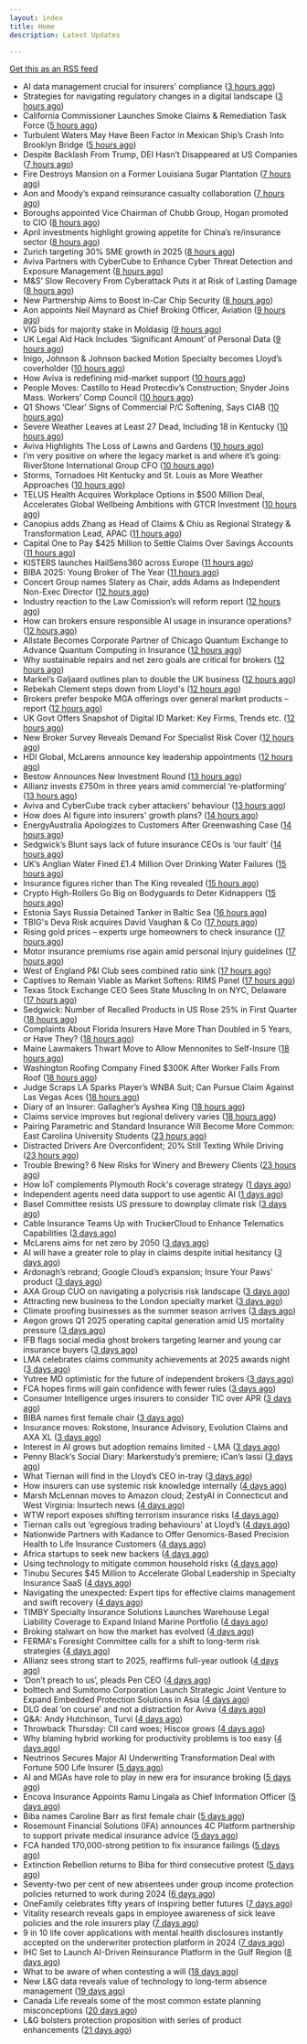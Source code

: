 ```yaml
---
layout: index
title: Home
description: Latest Updates

---
```


[Get this as an RSS feed](/feed.rss)

<!-- news_marker starts -->
- AI data management crucial for insurers' compliance ([3 hours ago](https://www.dig-in.com/news/ai-data-management-crucial-for-insurers-compliance))
- Strategies for navigating regulatory changes in a digital landscape ([3 hours ago](https://www.dig-in.com/opinion/strategies-for-navigating-federal-and-state-regulations))
- California Commissioner Launches Smoke Claims & Remediation Task Force ([5 hours ago](https://www.insurancejournal.com/news/west/2025/05/19/824395.htm))
- Turbulent Waters May Have Been Factor in Mexican Ship’s Crash Into Brooklyn Bridge ([5 hours ago](https://www.insurancejournal.com/news/east/2025/05/19/824334.htm))
- Despite Backlash From Trump, DEI Hasn’t Disappeared at US Companies ([7 hours ago](https://www.insurancejournal.com/news/national/2025/05/19/824379.htm))
- Fire Destroys Mansion on a Former Louisiana Sugar Plantation ([7 hours ago](https://www.insurancejournal.com/news/southcentral/2025/05/19/824378.htm))
- Aon and Moody’s expand reinsurance casualty collaboration ([7 hours ago](https://www.reinsurancene.ws/aon-and-moodys-expand-reinsurance-casualty-collaboration/))
- Boroughs appointed Vice Chairman of Chubb Group, Hogan promoted to CIO ([8 hours ago](https://www.reinsurancene.ws/boroughs-appointed-vice-chairman-of-chubb-group-hogan-promoted-to-cio/))
- April investments highlight growing appetite for China’s re/insurance sector ([8 hours ago](https://www.reinsurancene.ws/april-investments-highlight-growing-appetite-for-chinas-re-insurance-sector/))
- Zurich targeting 30% SME growth in 2025 ([8 hours ago](https://www.postonline.co.uk/news/7957779/zurich-targeting-30-sme-growth-in-2025))
- Aviva Partners with CyberCube to Enhance Cyber Threat Detection and Exposure Management ([8 hours ago](https://www.insurtechinsights.com/aviva-partners-with-cybercube-to-enhance-cyber-threat-detection-and-exposure-management/))
- M&S’ Slow Recovery From Cyberattack Puts it at Risk of Lasting Damage ([8 hours ago](https://www.insurancejournal.com/news/international/2025/05/19/824356.htm))
- New Partnership Aims to Boost In-Car Chip Security ([8 hours ago](https://insurance-edge.net/2025/05/19/new-partnership-aims-to-boost-in-car-chip-security/))
- Aon appoints Neil Maynard as Chief Broking Officer, Aviation ([9 hours ago](https://www.reinsurancene.ws/aon-appoints-neil-maynard-as-chief-broking-officer-aviation/))
- VIG bids for majority stake in Moldasig ([9 hours ago](https://www.reinsurancene.ws/vig-bids-for-majority-stake-in-moldasig/))
- UK Legal Aid Hack Includes ‘Significant Amount’ of Personal Data ([9 hours ago](https://www.insurancejournal.com/news/international/2025/05/19/824353.htm))
- Inigo, Johnson & Johnson backed Motion Specialty becomes Lloyd’s coverholder ([10 hours ago](https://www.reinsurancene.ws/inigo-johnson-johnson-backed-motion-specialty-becomes-lloyds-coverholder/))
- How Aviva is redefining mid-market support ([10 hours ago](https://www.insurancebusinessmag.com/uk/news/breaking-news/how-aviva-is-redefining-midmarket-support-535375.aspx))
- People Moves: Castillo to Head Protecdiv’s Construction; Snyder Joins Mass. Workers’ Comp Council ([10 hours ago](https://www.insurancejournal.com/news/east/2025/05/19/823716.htm))
- Q1 Shows ‘Clear’ Signs of Commercial P/C Softening, Says CIAB ([10 hours ago](https://www.insurancejournal.com/news/national/2025/05/19/824328.htm))
- Severe Weather Leaves at Least 27 Dead, Including 18 in Kentucky ([10 hours ago](https://www.insurancejournal.com/news/southeast/2025/05/19/824341.htm))
- Aviva Highlights The Loss of Lawns and Gardens ([10 hours ago](https://insurance-edge.net/2025/05/19/aviva-highlights-the-loss-of-lawns-and-gardens/))
- I’m very positive on where the legacy market is and where it’s going: RiverStone International Group CFO ([10 hours ago](https://www.reinsurancene.ws/im-very-positive-on-where-the-legacy-market-is-and-where-its-going-riverstone-international-group-cfo/))
- Storms, Tornadoes Hit Kentucky and St. Louis as More Weather Approaches ([10 hours ago](https://www.insurancejournal.com/news/southeast/2025/05/19/824329.htm))
- TELUS Health Acquires Workplace Options in $500 Million Deal, Accelerates Global Wellbeing Ambitions with GTCR Investment ([10 hours ago](https://www.insurtechinsights.com/telus-health-acquires-workplace-options-in-500-million-deal-accelerates-global-wellbeing-ambitions-with-gtcr-investment/))
- Canopius adds Zhang as Head of Claims & Chiu as Regional Strategy & Transformation Lead, APAC ([11 hours ago](https://www.reinsurancene.ws/canopius-adds-zhang-as-head-of-claims-chiu-as-regional-strategy-transformation-lead-apac/))
- Capital One to Pay $425 Million to Settle Claims Over Savings Accounts ([11 hours ago](https://www.insurancejournal.com/news/east/2025/05/19/824323.htm))
- KISTERS launches HailSens360 across Europe ([11 hours ago](https://www.reinsurancene.ws/kisters-launches-hailsens360-across-europe/))
- BIBA 2025: Young Broker of The Year ([11 hours ago](https://insurance-edge.net/2025/05/19/biba-2025-young-broker-of-the-year/))
- Concert Group names Slatery as Chair, adds Adams as Independent Non-Exec Director ([12 hours ago](https://www.reinsurancene.ws/concert-group-names-slatery-as-chair-adds-adams-as-independent-non-exec-director/))
- Industry reaction to the Law Comission’s will reform report ([12 hours ago](https://ifamagazine.com/industry-reaction-to-the-law-comissions-will-reform-report/))
- How can brokers ensure responsible AI usage in insurance operations? ([12 hours ago](https://www.insurancebusinessmag.com/uk/news/technology/how-can-brokers-ensure-responsible-ai-usage-in-insurance-operations-536137.aspx))
- Allstate Becomes Corporate Partner of Chicago Quantum Exchange to Advance Quantum Computing in Insurance ([12 hours ago](https://www.insurtechinsights.com/allstate-becomes-corporate-partner-of-chicago-quantum-exchange-to-advance-quantum-computing-in-insurance/))
- Why sustainable repairs and net zero goals are critical for brokers ([12 hours ago](https://www.insurancebusinessmag.com/uk/news/environmental/why-sustainable-repairs-and-net-zero-goals-are-critical-for-brokers-536136.aspx))
- Markel’s Galjaard outlines plan to double the UK business ([12 hours ago](https://www.postonline.co.uk/news/7957775/markels-galjaard-outlines-plan-to-double-the-uk-business))
- Rebekah Clement steps down from Lloyd's ([12 hours ago](https://www.insurancebusinessmag.com/uk/news/breaking-news/rebekah-clement-steps-down-from-lloyds-536135.aspx))
- Brokers prefer bespoke MGA offerings over general market products – report ([12 hours ago](https://www.insurancebusinessmag.com/uk/news/breaking-news/brokers-prefer-bespoke-mga-offerings-over-general-market-products--report-536134.aspx))
- UK Govt Offers Snapshot of Digital ID Market: Key Firms, Trends etc. ([12 hours ago](https://insurance-edge.net/2025/05/19/uk-govt-offers-snapshot-of-digital-id-market-key-firms-trends-etc/))
- New Broker Survey Reveals Demand For Specialist Risk Cover ([12 hours ago](https://insurance-edge.net/2025/05/19/new-broker-survey-reveals-demand-for-specialist-risk-cover/))
- HDI Global, McLarens announce key leadership appointments ([12 hours ago](https://www.insurancebusinessmag.com/uk/news/breaking-news/hdi-global-mclarens-announce-key-leadership-appointments-536132.aspx))
- Bestow Announces New Investment Round ([13 hours ago](https://insurance-edge.net/2025/05/19/bestow-announces-new-investment-round/))
- Allianz invests £750m in three years amid commercial ‘re-platforming’ ([13 hours ago](https://www.postonline.co.uk/news/7957771/allianz-invests-ps750m-in-three-years-amid-commercial-replatforming))
- Aviva and CyberCube track cyber attackers’ behaviour ([13 hours ago](https://www.postonline.co.uk/news/7957778/aviva-and-cybercube-track-cyber-attackers-behaviour))
- How does AI figure into insurers' growth plans? ([14 hours ago](https://www.dig-in.com/list/how-does-ai-figure-into-insurers-growth-plans))
- EnergyAustralia Apologizes to Customers After Greenwashing Case ([14 hours ago](https://www.insurancejournal.com/news/international/2025/05/19/824194.htm))
- Sedgwick’s Blunt says lack of future insurance CEOs is ‘our fault’ ([14 hours ago](https://www.postonline.co.uk/news/7957772/sedgwicks-blunt-says-lack-of-future-insurance-ceos-is-our-fault))
- UK’s Anglian Water Fined £1.4 Million Over Drinking Water Failures ([15 hours ago](https://www.insurancejournal.com/news/international/2025/05/19/824185.htm))
- Insurance figures richer than The King revealed ([15 hours ago](https://www.postonline.co.uk/news/7957777/insurance-figures-richer-than-the-king-revealed))
- Crypto High-Rollers Go Big on Bodyguards to Deter Kidnappers ([15 hours ago](https://www.insurancejournal.com/news/international/2025/05/19/824178.htm))
- Estonia Says Russia Detained Tanker in Baltic Sea ([16 hours ago](https://www.insurancejournal.com/news/international/2025/05/19/824175.htm))
- TBIG's Deva Risk acquires David Vaughan & Co ([17 hours ago](https://www.insurancebusinessmag.com/uk/news/breaking-news/tbigs-deva-risk-acquires-david-vaughan-and-co-536120.aspx))
- Rising gold prices – experts urge homeowners to check insurance ([17 hours ago](https://www.insurancebusinessmag.com/uk/news/property-insurance/rising-gold-prices--experts-urge-homeowners-to-check-insurance-536119.aspx))
- Motor insurance premiums rise again amid personal injury guidelines ([17 hours ago](https://www.insurancebusinessmag.com/uk/news/auto-motor/motor-insurance-premiums-rise-again-amid-personal-injury-guidelines-536118.aspx))
- West of England P&I Club sees combined ratio sink ([17 hours ago](https://www.insurancebusinessmag.com/uk/news/marine/west-of-england-pandi-club-sees-combined-ratio-sink-536117.aspx))
- Captives to Remain Viable as Market Softens: RIMS Panel ([17 hours ago](https://www.insurancejournal.com/news/national/2025/05/19/823940.htm))
- Texas Stock Exchange CEO Sees State Muscling In on NYC, Delaware ([17 hours ago](https://www.insurancejournal.com/news/southcentral/2025/05/19/824129.htm))
- Sedgwick: Number of Recalled Products in US Rose 25% in First Quarter ([18 hours ago](https://www.insurancejournal.com/news/national/2025/05/19/824155.htm))
- Complaints About Florida Insurers Have More Than Doubled in 5 Years, or Have They? ([18 hours ago](https://www.insurancejournal.com/news/southeast/2025/05/19/824138.htm))
- Maine Lawmakers Thwart Move to Allow Mennonites to Self-Insure ([18 hours ago](https://www.insurancejournal.com/news/east/2025/05/19/824161.htm))
- Washington Roofing Company Fined $300K After Worker Falls From Roof ([18 hours ago](https://www.insurancejournal.com/news/west/2025/05/19/823964.htm))
- Judge Scraps LA Sparks Player’s WNBA Suit; Can Pursue Claim Against Las Vegas Aces ([18 hours ago](https://www.insurancejournal.com/news/west/2025/05/19/824106.htm))
- Diary of an Insurer: Gallagher’s Ayshea King ([18 hours ago](https://www.postonline.co.uk/broker/7957466/diary-of-an-insurer-gallaghers-ayshea-king))
- Claims service improves but regional delivery varies ([18 hours ago](https://www.postonline.co.uk/claims/7957673/claims-service-improves-but-regional-delivery-varies))
- Pairing Parametric and Standard Insurance Will Become More Common: East Carolina University Students ([23 hours ago](https://www.insurancejournal.com/magazines/mag-features/2025/05/19/823760.htm))
- Distracted Drivers Are Overconfident; 20% Still Texting While Driving ([23 hours ago](https://www.insurancejournal.com/magazines/mag-features/2025/05/19/823759.htm))
- Trouble Brewing? 6 New Risks for Winery and Brewery Clients ([23 hours ago](https://www.insurancejournal.com/magazines/mag-features/2025/05/19/823758.htm))
- How IoT complements Plymouth Rock's coverage strategy ([1 days ago](https://www.dig-in.com/news/plymouth-rock-uses-iot-technology-to-manage-risks))
- Independent agents need data support to use agentic AI ([1 days ago](https://www.dig-in.com/news/independent-agents-need-data-support-to-use-agentic-ai))
- Basel Committee resists US pressure to downplay climate risk ([3 days ago](https://www.dig-in.com/articles/basel-committee-resists-us-pressure-to-downplay-climate-risk))
- Cable Insurance Teams Up with TruckerCloud to Enhance Telematics Capabilities ([3 days ago](https://www.insurtechinsights.com/cable-insurance-teams-up-with-truckercloud-to-enhance-telematics-capabilities/))
- McLarens aims for net zero by 2050 ([3 days ago](https://www.postonline.co.uk/news/7957770/mclarens-aims-for-net-zero-by-2050))
- AI will have a greater role to play in claims despite initial hesitancy ([3 days ago](https://www.postonline.co.uk/broker/7957769/ai-will-have-a-greater-role-to-play-in-claims-despite-initial-hesitancy))
- Ardonagh’s rebrand; Google Cloud’s expansion; Insure Your Paws’ product ([3 days ago](https://www.postonline.co.uk/news/7957764/ardonaghs-rebrand-google-clouds-expansion-insure-your-paws-product))
- AXA Group CUO on navigating a polycrisis risk landscape ([3 days ago](https://www.insurancebusinessmag.com/uk/news/breaking-news/axa-group-cuo-on-navigating-a-polycrisis-risk-landscape-535921.aspx))
- Attracting new business to the London specialty market ([3 days ago](https://www.insurancebusinessmag.com/uk/news/breaking-news/attracting-new-business-to-the-london-specialty-market-535974.aspx))
- Climate proofing businesses as the summer season arrives ([3 days ago](https://www.insurancebusinessmag.com/uk/news/catastrophe/climate-proofing-businesses-as-the-summer-season-arrives-535973.aspx))
- Aegon grows Q1 2025 operating capital generation amid US mortality pressure ([3 days ago](https://www.insurancebusinessmag.com/uk/news/breaking-news/aegon-grows-q1-2025-operating-capital-generation-amid-us-mortality-pressure-535972.aspx))
- IFB flags social media ghost brokers targeting learner and young car insurance buyers ([3 days ago](https://www.insurancebusinessmag.com/uk/news/auto-motor/ifb-flags-social-media-ghost-brokers-targeting-learner-and-young-car-insurance-buyers-535971.aspx))
- LMA celebrates claims community achievements at 2025 awards night ([3 days ago](https://www.insurancebusinessmag.com/uk/news/claims/lma-celebrates-claims-community-achievements-at-2025-awards-night-535970.aspx))
- Yutree MD optimistic for the future of independent brokers ([3 days ago](https://www.postonline.co.uk/news/7957767/yutree-md-optimistic-for-the-future-of-independent-brokers))
- FCA hopes firms will gain confidence with fewer rules ([3 days ago](https://www.postonline.co.uk/news/7957766/fca-hopes-firms-will-gain-confidence-with-fewer-rules))
- Consumer Intelligence urges insurers to consider TIC over APR ([3 days ago](https://www.insurancebusinessmag.com/uk/news/auto-motor/consumer-intelligence-urges-insurers-to-consider-tic-over-apr-535940.aspx))
- BIBA names first female chair ([3 days ago](https://www.insurancebusinessmag.com/uk/news/breaking-news/biba-names-first-female-chair-535939.aspx))
- Insurance moves: Rokstone, Insurance Advisory, Evolution Claims and AXA XL ([3 days ago](https://www.insurancebusinessmag.com/uk/news/breaking-news/insurance-moves-rokstone-insurance-advisory-evolution-claims-and-axa-xl-535937.aspx))
- Interest in AI grows but adoption remains limited - LMA ([3 days ago](https://www.insurancebusinessmag.com/uk/news/technology/interest-in-ai-grows-but-adoption-remains-limited--lma-535936.aspx))
- Penny Black’s Social Diary: Markerstudy’s premiere; iCan’s lassi ([3 days ago](https://www.postonline.co.uk/people/7957568/penny-blacks-social-diary-markerstudys-premiere-icans-lassi))
- What Tiernan will find in the Lloyd’s CEO in-tray ([3 days ago](https://www.postonline.co.uk/lloydslondon/7957720/what-tiernan-will-find-in-the-lloyds-ceo-in-tray))
- How insurers can use systemic risk knowledge internally ([4 days ago](https://www.dig-in.com/opinion/how-insurers-can-use-systemic-risk-knowledge-internally))
- Marsh McLennan moves to Amazon cloud; ZestyAI in Connecticut and West Virginia: Insurtech news ([4 days ago](https://www.dig-in.com/news/marsh-mclennan-to-amazon-cloud-zestyai-and-insurtech-news))
- WTW report exposes shifting terrorism insurance risks ([4 days ago](https://www.insurancebusinessmag.com/uk/news/breaking-news/wtw-report-exposes-shifting-terrorism-insurance-risks-535909.aspx))
- Tiernan calls out ‘egregious trading behaviours’ at Lloyd’s ([4 days ago](https://www.postonline.co.uk/lloydslondon/7957765/tiernan-calls-out-egregious-trading-behaviours-at-lloyds))
- Nationwide Partners with Kadance to Offer Genomics-Based Precision Health to Life Insurance Customers ([4 days ago](https://www.insurtechinsights.com/nationwide-partners-with-kadance-to-offer-genomics-based-precision-health-to-life-insurance-customers/))
- Africa startups to seek new backers ([4 days ago](https://www.dig-in.com/articles/africa-startups-to-seek-new-backers))
- Using technology to mitigate common household risks ([4 days ago](https://www.dig-in.com/podcast/using-technology-to-mitigate-common-household-risks))
- Tinubu Secures $45 Million to Accelerate Global Leadership in Specialty Insurance SaaS ([4 days ago](https://www.insurtechinsights.com/tinubu-secures-45-million-to-accelerate-global-leadership-in-specialty-insurance-saas/))
- Navigating the unexpected: Expert tips for effective claims management and swift recovery ([4 days ago](https://www.insurancebusinessmag.com/uk/news/property-insurance/navigating-the-unexpected-expert-tips-for-effective-claims-management-and-swift-recovery-535498.aspx))
- TIMBY Specialty Insurance Solutions Launches Warehouse Legal Liability Coverage to Expand Inland Marine Portfolio ([4 days ago](https://www.insurtechinsights.com/timby-specialty-insurance-solutions-launches-warehouse-legal-liability-coverage-to-expand-inland-marine-portfolio/))
- Broking stalwart on how the market has evolved ([4 days ago](https://www.insurancebusinessmag.com/uk/news/breaking-news/broking-stalwart-on-how-the-market-has-evolved-535809.aspx))
- FERMA's Foresight Committee calls for a shift to long-term risk strategies ([4 days ago](https://www.insurancebusinessmag.com/uk/news/non-profits/fermas-foresight-committee-calls-for-a-shift-to-longterm-risk-strategies-535808.aspx))
- Allianz sees strong start to 2025, reaffirms full-year outlook ([4 days ago](https://www.insurancebusinessmag.com/uk/news/breaking-news/allianz-sees-strong-start-to-2025-reaffirms-fullyear-outlook-535802.aspx))
- ‘Don’t preach to us’, pleads Pen CEO ([4 days ago](https://www.postonline.co.uk/broker/7957752/dont-preach-to-us-pleads-pen-ceo))
- bolttech and Sumitomo Corporation Launch Strategic Joint Venture to Expand Embedded Protection Solutions in Asia ([4 days ago](https://www.insurtechinsights.com/bolttech-and-sumitomo-corporation-launch-strategic-joint-venture-to-expand-embedded-protection-solutions-in-asia/))
- DLG deal ‘on course’ and not a distraction for Aviva ([4 days ago](https://www.postonline.co.uk/news/7957750/dlg-deal-on-course-and-not-a-distraction-for-aviva))
- Q&A: Andy Hutchinson, Turvi ([4 days ago](https://www.postonline.co.uk/technology/7957394/qa-andy-hutchinson-turvi))
- Throwback Thursday: CII card woes; Hiscox grows ([4 days ago](https://www.postonline.co.uk/personal/7956604/throwback-thursday-cii-card-woes-hiscox-grows))
- Why blaming hybrid working for productivity problems is too easy ([4 days ago](https://www.postonline.co.uk/people/7957728/why-blaming-hybrid-working-for-productivity-problems-is-too-easy))
- Neutrinos Secures Major AI Underwriting Transformation Deal with Fortune 500 Life Insurer ([5 days ago](https://www.insurtechinsights.com/neutrinos-secures-major-ai-underwriting-transformation-deal-with-fortune-500-life-insurer/))
- AI and MGAs have role to play in new era for insurance broking ([5 days ago](https://www.postonline.co.uk/technology/7957751/ai-and-mgas-have-role-to-play-in-new-era-for-insurance-broking))
- Encova Insurance Appoints Ramu Lingala as Chief Information Officer ([5 days ago](https://www.insurtechinsights.com/encova-insurance-appoints-ramu-lingala-as-chief-information-officer/))
- Biba names Caroline Barr as first female chair ([5 days ago](https://www.postonline.co.uk/broker/7957749/biba-names-caroline-barr-as-first-female-chair))
- Rosemount Financial Solutions (IFA) announces 4C Platform partnership to support private medical insurance advice ([5 days ago](https://ifamagazine.com/rosemount-financial-solutions-ifa-announces-4c-platform-partnership-to-support-private-medical-insurance-advice/))
- FCA handed 170,000-strong petition to fix insurance failings ([5 days ago](https://www.postonline.co.uk/regulation/7957747/fca-handed-170000-strong-petition-to-fix-insurance-failings))
- Extinction Rebellion returns to Biba for third consecutive protest ([5 days ago](https://www.postonline.co.uk/news/7957741/extinction-rebellion-returns-to-biba-for-third-consecutive-protest))
- Seventy-two per cent of new absentees under group income protection policies returned to work during 2024 ([6 days ago](https://ifamagazine.com/seventy-two-per-cent-of-new-absentees-under-group-income-protection-policies-returned-to-work-during-2024/))
- OneFamily celebrates fifty years of inspiring better futures ([7 days ago](https://ifamagazine.com/onefamily-celebrates-fifty-years-of-inspiring-better-futures/))
- Vitality research reveals gaps in employee awareness of sick leave policies and the role insurers play ([7 days ago](https://ifamagazine.com/vitality-research-reveals-gaps-in-employee-awareness-of-sick-leave-policies-and-the-role-insurers-play/))
- 9 in 10 life cover applications with mental health disclosures instantly accepted on the underwriter protection platform in 2024 ([7 days ago](https://ifamagazine.com/9-in-10-life-cover-applications-with-mental-health-disclosures-instantly-accepted-on-the-underwriter-protection-platform-in-2024/))
- IHC Set to Launch AI-Driven Reinsurance Platform in the Gulf Region ([8 days ago](https://thefintechtimes.com/ihc-set-to-launch-ai-driven-reinsurance-platform/))
- What to be aware of when contesting a will ([18 days ago](https://ifamagazine.com/what-to-be-aware-of-when-contesting-a-will/))
- New L&G data reveals value of technology to long-term absence management ([19 days ago](https://ifamagazine.com/new-lg-data-reveals-value-of-technology-to-long-term-absence-management/))
- Canada Life reveals some of the most common estate planning misconceptions ([20 days ago](https://ifamagazine.com/some-of-the-most-common-estate-planning-misconceptions-revealed/))
- L&G bolsters protection proposition with series of product enhancements ([21 days ago](https://ifamagazine.com/lg-bolsters-protection-proposition-with-series-of-product-enhancements/))

<!-- news_marker ends -->